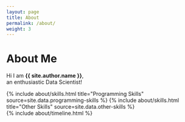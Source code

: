 ```yaml
---
layout: page
title: About
permalink: /about/
weight: 3
---
```


# **About Me**

Hi I am **{{ site.author.name }}**,<br>
an enthusiastic Data Scientist!

<div class="row">
{% include about/skills.html title="Programming Skills" source=site.data.programming-skills %}
{% include about/skills.html title="Other Skills" source=site.data.other-skills %}
</div>

<div class="row">
{% include about/timeline.html %}
</div>
